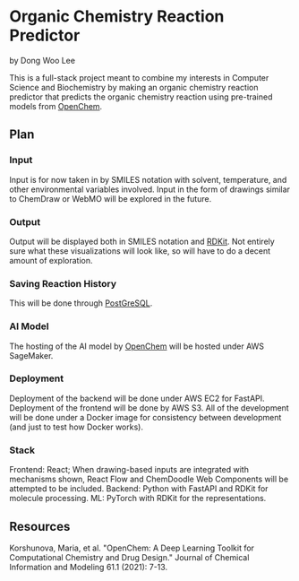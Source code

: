 # Organic Chemistry Reaction Predictor

by Dong Woo Lee

This is a full-stack project meant to combine my interests in Computer Science and Biochemistry by making an organic chemistry reaction predictor that predicts the organic chemistry reaction using pre-trained models from [OpenChem](https://github.com/Mariewelt/OpenChem/tree/master).

## Plan

### Input

Input is for now taken in by SMILES notation with solvent, temperature, and other environmental variables involved.
Input in the form of drawings similar to ChemDraw or WebMO will be explored in the future.

### Output

Output will be displayed both in SMILES notation and [RDKit](https://github.com/rdkit/rdkit).
Not entirely sure what these visualizations will look like, so will have to do a decent amount of exploration.

### Saving Reaction History

This will be done through [PostGreSQL](https://github.com/postgres/postgres).

### AI Model

The hosting of the AI model by [OpenChem](https://github.com/Mariewelt/OpenChem/tree/master) will be hosted under AWS SageMaker.

### Deployment

Deployment of the backend will be done under AWS EC2 for FastAPI. Deployment of the frontend will be done by AWS S3.
All of the development will be done under a Docker image for consistency between development (and just to test how Docker works).

### Stack

Frontend: React; When drawing-based inputs are integrated with mechanisms shown, React Flow and ChemDoodle Web Components will be attempted to be included.
Backend: Python with FastAPI and RDKit for molecule processing.
ML: PyTorch with RDKit for the representations.

## Resources

Korshunova, Maria, et al. "OpenChem: A Deep Learning Toolkit for Computational Chemistry and Drug Design." Journal of Chemical Information and Modeling 61.1 (2021): 7-13.

